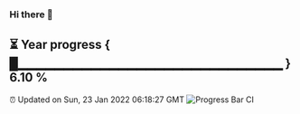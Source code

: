 ### Hi there 👋
⏳ Year progress { █▁▁▁▁▁▁▁▁▁▁▁▁▁▁▁▁▁▁▁▁▁▁▁▁▁▁▁▁▁ } 6.10 %
---
⏰ Updated on Sun, 23 Jan 2022 06:18:27 GMT
![Progress Bar CI](https://github.com/liununu/liununu/workflows/Progress%20Bar%20CI/badge.svg)
